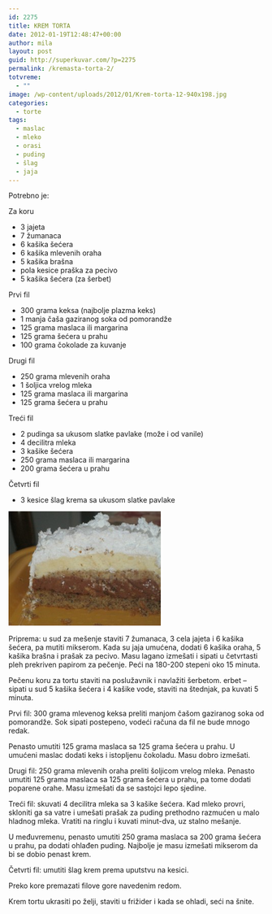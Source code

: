 ```yaml
---
id: 2275
title: KREM TORTA
date: 2012-01-19T12:48:47+00:00
author: mila
layout: post
guid: http://superkuvar.com/?p=2275
permalink: /kremasta-torta-2/
totvreme:
  - ""
image: /wp-content/uploads/2012/01/Krem-torta-12-940x198.jpg
categories:
  - torte
tags:
  - maslac
  - mleko
  - orasi
  - puding
  - šlag
  - jaja
---
```

Potrebno je:

Za koru  
* 3 jajeta  
* 7 žumanaca  
* 6 kašika šećera  
* 6 kašika mlevenih oraha  
* 5 kašika brašna  
* pola kesice praška za pecivo  
* 5 kašika šećera (za šerbet)

Prvi fil  
* 300 grama keksa (najbolje plazma keks)  
* 1 manja čaša gaziranog soka od pomorandže  
* 125 grama maslaca ili margarina  
* 125 grama šećera u prahu  
* 100 grama čokolade za kuvanje

Drugi fil  
* 250 grama mlevenih oraha  
* 1 šoljica vrelog mleka  
* 125 grama maslaca ili margarina  
* 125 grama šećera u prahu

Treći fil  
* 2 pudinga sa ukusom slatke pavlake (može i od vanile)  
* 4 decilitra mleka  
* 3 kašike šećera  
* 250 grama maslaca ili margarina  
* 200 grama šećera u prahu

Četvrti fil  
* 3 kesice šlag krema sa ukusom slatke pavlake

<img class="alignnone size-medium wp-image-2276" title="Krem-torta 12" src="/wp-content/uploads/2012/01/Krem-torta-12-300x225.jpg" alt="" width="300" height="225" /> 

Priprema: u sud za mešenje staviti 7 žumanaca, 3 cela jajeta i 6 kašika šećera, pa mutiti mikserom. Kada su jaja umućena, dodati 6 kašika oraha, 5 kašika brašna i prašak za pecivo. Masu lagano izmešati i sipati u četvrtasti pleh prekriven papirom za pečenje. Peći na 180-200 stepeni oko 15 minuta.

Pečenu koru za tortu staviti na poslužavnik i navlažiti šerbetom.  erbet &#8211; sipati u sud 5 kašika šećera i 4 kašike vode, staviti na štednjak, pa kuvati 5 minuta.

Prvi fil: 300 grama mlevenog keksa preliti manjom čašom gaziranog soka od pomorandže. Sok sipati postepeno, vodeći računa da fil ne bude mnogo redak.

Penasto umutiti 125 grama maslaca sa 125 grama šećera u prahu. U umućeni maslac dodati keks i istopljenu čokoladu. Masu dobro izmešati.

Drugi fil: 250 grama mlevenih oraha preliti šoljicom vrelog mleka. Penasto umutiti 125 grama maslaca sa 125 grama šećera u prahu, pa tome dodati poparene orahe. Masu izmešati da se sastojci lepo sjedine.

Treći fil: skuvati 4 decilitra mleka sa 3 kašike šećera. Kad mleko provri, skloniti ga sa vatre i umešati prašak za puding prethodno razmućen u malo hladnog mleka. Vratiti na ringlu i kuvati minut-dva, uz stalno mešanje.

U međuvremenu, penasto umutiti 250 grama maslaca sa 200 grama šećera u prahu, pa dodati ohlađen puding. Najbolje je masu izmešati mikserom da bi se dobio penast krem.

Četvrti fil: umutiti šlag krem prema uputstvu na kesici.

Preko kore premazati filove gore navedenim redom.

Krem tortu ukrasiti po želji, staviti u frižider i kada se ohladi, seći na šnite.